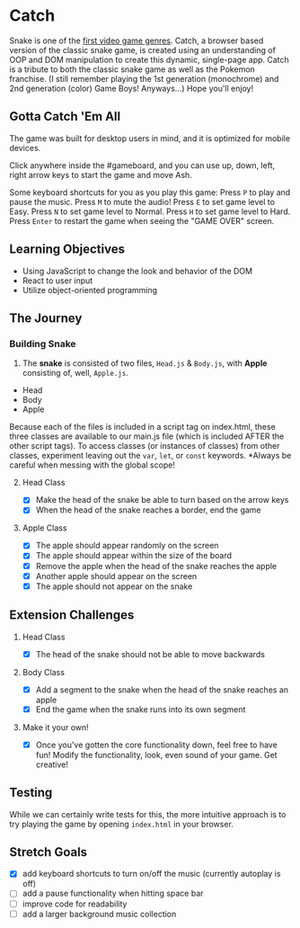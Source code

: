 # Catch

Snake is one of the [first video game genres](https://en.wikipedia.org/wiki/Snake_(video_game_genre)).
Catch, a browser based version of the classic snake game, is created using an understanding of OOP and DOM manipulation to create this dynamic, single-page app. Catch is a tribute to both the classic snake game as well as the Pokemon franchise. (I still remember playing the 1st generation (monochrome) and 2nd generation (color) Game Boys! Anyways...) Hope you'll enjoy!

## Gotta Catch 'Em All

The game was built for desktop users in mind, and it is optimized for mobile devices.

Click anywhere inside the #gameboard, and you can use up, down, left, right arrow keys to start the game and move Ash.

Some keyboard shortcuts for you as you play this game: 
Press `P` to play and pause the music.
Press `M` to mute the audio!
Press `E` to set game level to Easy.
Press `N` to set game level to Normal.
Press `H` to set game level to Hard.
Press `Enter` to restart the game when seeing the "GAME OVER" screen.

## Learning Objectives

- Using JavaScript to change the look and behavior of the DOM
- React to user input
- Utilize object-oriented programming

## The Journey

### Building Snake

1. The **snake** is consisted of two files, `Head.js` & `Body.js`, with **Apple** consisting of, well, `Apple.js`.

  - Head
  - Body
  - Apple

Because each of the files is included in a script tag on index.html, these three classes are available to our main.js file (which is included AFTER the other script tags). To access classes (or instances of classes) from other classes, experiment leaving out the `var`, `let`, or `const` keywords. *Always be careful when messing with the global scope!

2. Head Class

   - [x] Make the head of the snake be able to turn based on the arrow keys
   - [x] When the head of the snake reaches a border, end the game

3. Apple Class

   - [x] The apple should appear randomly on the screen
   - [x] The apple should appear within the size of the board
   - [x] Remove the apple when the head of the snake reaches the apple
   - [x] Another apple should appear on the screen
   - [x] The apple should not appear on the snake

## Extension Challenges

1. Head Class

   - [x] The head of the snake should not be able to move backwards

2. Body Class

   - [x] Add a segment to the snake when the head of the snake reaches an apple
   - [x] End the game when the snake runs into its own segment

3. Make it your own!

   - [x] Once you've gotten the core functionality down, feel free to have fun! Modify the functionality, look, even sound of your game. Get creative!

## Testing

While we can certainly write tests for this, the more intuitive approach is to try playing the game by opening `index.html` in your browser.

## Stretch Goals

- [x] add keyboard shortcuts to turn on/off the music (currently autoplay is off)
- [ ] add a pause functionality when hitting space bar
- [ ] improve code for readability
- [ ] add a larger background music collection
